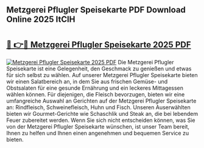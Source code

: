 ## Metzgerei Pflugler Speisekarte PDF Download Online 2025 ItClH

# <h2><a href="http://gc8rmg1.nevu.top/?p=Metzgerei+Pflugler+Speisekarte">🔗 👉🔴 Metzgerei Pflugler Speisekarte 2025 PDF</a></h2>

[![Metzgerei Pflugler Speisekarte 2025 PDF](https://i.imgur.com/dBaPXMq.png)](http://gc8rmg1.nevu.top/?p=Metzgerei+Pflugler+Speisekarte)
Die Metzgerei Pflugler Speisekarte ist eine Gelegenheit, den Geschmack zu genießen und etwas für sich selbst zu wählen. Auf unserer Metzgerei Pflugler Speisekarte bieten wir einen Salatbereich an, in dem Sie aus frischen Gemüse- und Obstsalaten für eine gesunde Ernährung und ein leckeres Mittagessen wählen können. Für diejenigen, die Fleisch bevorzugen, bieten wir eine umfangreiche Auswahl an Gerichten auf der Metzgerei Pflugler Speisekarte an: Rindfleisch, Schweinefleisch, Huhn und Fisch. Unseren Auserwählten bieten wir Gourmet-Gerichte wie Schaschlik und Steak an, die bei lebendem Feuer zubereitet werden. Wenn Sie sich nicht entscheiden können, was Sie von der Metzgerei Pflugler Speisekarte wünschen, ist unser Team bereit, Ihnen zu helfen und Ihnen einen angenehmen und bequemen Service zu bieten.
